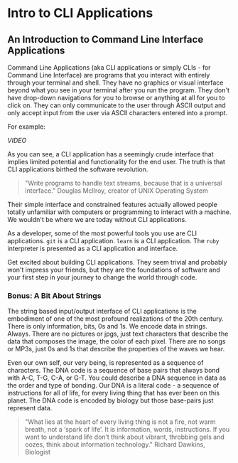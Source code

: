 # Intro to CLI Applications

## An Introduction to Command Line Interface Applications

Command Line Applications (aka CLI applications or simply CLIs - for Command Line Interface) are programs that you interact with entirely through your terminal and shell. They have no graphics or visual interface beyond what you see in your terminal after you run the program. They don't have drop-down navigations for you to browse or anything at all for you to click on. They can only communicate to the user through ASCII output and only accept input from the user via ASCII characters entered into a prompt.

For example:

*VIDEO*

As you can see, a CLI application has a seemingly crude interface that implies limited potential and functionality for the end user. The truth is that CLI applications birthed the software revolution. 

> "Write programs to handle text streams, because that is a universal interface.” Douglas McIlroy, creator of UNIX Operating System

Their simple interface and constrained features actually allowed people totally unfamiliar with computers or programming to interact with a machine. We wouldn't be where we are today without CLI applications.

As a developer, some of the most powerful tools you use are CLI applications. `git` is a CLI application. `learn` is a CLI application. The `ruby` interpreter is presented as a CLI application and interface.

Get excited about building CLI applications. They seem trivial and probably won't impress your friends, but they are the foundations of software and your first step in your journey to change the world through code.

### Bonus: A Bit About Strings

The string based input/output interface of CLI applications is the embodiment of one of the most profound realizations of the 20th century. There is only information, bits, 0s and 1s. We encode data in strings. Always. There are no pictures or jpgs, just text characters that describe the data that composes the image, the color of each pixel. There are no songs or MP3s, just 0s and 1s that describe the properties of the waves we hear. 

Even our own self, our very being, is represented as a sequence of characters. The DNA code is a sequence of base pairs that always bond with A-C, T-G, C-A, or G-T. You could describe a DNA sequence in data as the order and type of bonding. Our DNA is a literal code - a sequence of instructions for all of life, for every living thing that has ever been on this planet. The DNA code is encoded by biology but those base-pairs just represent data.

> "What lies at the heart of every living thing is not a fire, not warm breath, not a ‘spark of life’. It is information, words, instructions. If you want to understand life don’t think about vibrant, throbbing gels and oozes, think about information technology." Richard Dawkins, Biologist
